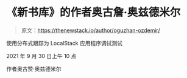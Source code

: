 # 《新书库》的作者奥古詹·奥兹德米尔

> 原文：<https://thenewstack.io/author/oguzhan-ozdemir/>

使用分布式跟踪为 LocalStack 应用程序调试测试

2021 年 9 月 30 日上午 10 点

作者奥古赞·奥兹德米尔